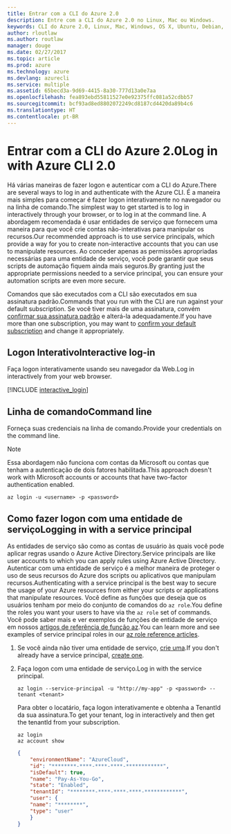 ```yaml
---
title: Entrar com a CLI do Azure 2.0
description: Entre com a CLI do Azure 2.0 no Linux, Mac ou Windows.
keywords: CLI do Azure 2.0, Linux, Mac, Windows, OS X, Ubuntu, Debian, CentOS, RHEL, SUSE, CoreOS, Docker, Windows, Python, PIP
author: rloutlaw
ms.author: routlaw
manager: douge
ms.date: 02/27/2017
ms.topic: article
ms.prod: azure
ms.technology: azure
ms.devlang: azurecli
ms.service: multiple
ms.assetid: 65becd3a-9d69-4415-8a30-777d13a0e7aa
ms.openlocfilehash: fea893ebd55811527e0e92375ffc081a52cdbb57
ms.sourcegitcommit: bcf93ad8ed8802072249cd8187cd4420da89b4c6
ms.translationtype: HT
ms.contentlocale: pt-BR
---
```

# <a name="log-in-with-azure-cli-20"></a><span data-ttu-id="7c921-104">Entrar com a CLI do Azure 2.0</span><span class="sxs-lookup"><span data-stu-id="7c921-104">Log in with Azure CLI 2.0</span></span>

<span data-ttu-id="7c921-105">Há várias maneiras de fazer logon e autenticar com a CLI do Azure.</span><span class="sxs-lookup"><span data-stu-id="7c921-105">There are several ways to log in and authenticate with the Azure CLI.</span></span> <span data-ttu-id="7c921-106">É a maneira mais simples para começar é fazer logon interativamente no navegador ou na linha de comando.</span><span class="sxs-lookup"><span data-stu-id="7c921-106">The simplest way to get started is to log in interactively through your browser, or to log in at the command line.</span></span> <span data-ttu-id="7c921-107">A abordagem recomendada é usar entidades de serviço que fornecem uma maneira para que você crie contas não-interativas para manipular os recursos.</span><span class="sxs-lookup"><span data-stu-id="7c921-107">Our recommended approach is to use service principals, which provide a way for you to create non-interactive accounts that you can use to manipulate resources.</span></span> <span data-ttu-id="7c921-108">Ao conceder apenas as permissões apropriadas necessárias para uma entidade de serviço, você pode garantir que seus scripts de automação fiquem ainda mais seguros.</span><span class="sxs-lookup"><span data-stu-id="7c921-108">By granting just the appropriate permissions needed to a service principal, you can ensure your automation scripts are even more secure.</span></span>

<span data-ttu-id="7c921-109">Comandos que são executados com a CLI são executados em sua assinatura padrão.</span><span class="sxs-lookup"><span data-stu-id="7c921-109">Commands that you run with the CLI are run against your default subscription.</span></span>  <span data-ttu-id="7c921-110">Se você tiver mais de uma assinatura, convém [confirmar sua assinatura padrão](manage-azure-subscriptions-azure-cli.md) e alterá-la adequadamente.</span><span class="sxs-lookup"><span data-stu-id="7c921-110">If you have more than one subscription, you may want to [confirm your default subscription](manage-azure-subscriptions-azure-cli.md) and change it appropriately.</span></span>

## <a name="interactive-log-in"></a><span data-ttu-id="7c921-111">Logon Interativo</span><span class="sxs-lookup"><span data-stu-id="7c921-111">Interactive log-in</span></span>

<span data-ttu-id="7c921-112">Faça logon interativamente usando seu navegador da Web.</span><span class="sxs-lookup"><span data-stu-id="7c921-112">Log in interactively from your web browser.</span></span>

[!INCLUDE [interactive_login](includes/interactive-login.md)]

## <a name="command-line"></a><span data-ttu-id="7c921-113">Linha de comando</span><span class="sxs-lookup"><span data-stu-id="7c921-113">Command line</span></span>

<span data-ttu-id="7c921-114">Forneça suas credenciais na linha de comando.</span><span class="sxs-lookup"><span data-stu-id="7c921-114">Provide your credentials on the command line.</span></span>

> [!Note]
> <span data-ttu-id="7c921-115">Essa abordagem não funciona com contas da Microsoft ou contas que tenham a autenticação de dois fatores habilitada.</span><span class="sxs-lookup"><span data-stu-id="7c921-115">This approach doesn't work with Microsoft accounts or accounts that have two-factor authentication enabled.</span></span>

```azurecli
az login -u <username> -p <password>
```

## <a name="logging-in-with-a-service-principal"></a><span data-ttu-id="7c921-116">Como fazer logon com uma entidade de serviço</span><span class="sxs-lookup"><span data-stu-id="7c921-116">Logging in with a service principal</span></span>

<span data-ttu-id="7c921-117">As entidades de serviço são como as contas de usuário às quais você pode aplicar regras usando o Azure Active Directory.</span><span class="sxs-lookup"><span data-stu-id="7c921-117">Service principals are like user accounts to which you can apply rules using Azure Active Directory.</span></span>
<span data-ttu-id="7c921-118">Autenticar com uma entidade de serviço é a melhor maneira de proteger o uso de seus recursos do Azure dos scripts ou aplicativos que manipulam recursos.</span><span class="sxs-lookup"><span data-stu-id="7c921-118">Authenticating with a service principal is the best way to secure the usage of your Azure resources from either your scripts or applications that manipulate resources.</span></span>
<span data-ttu-id="7c921-119">Você define as funções que deseja que os usuários tenham por meio do conjunto de comandos do `az role`.</span><span class="sxs-lookup"><span data-stu-id="7c921-119">You define the roles you want your users to have via the `az role` set of commands.</span></span>
<span data-ttu-id="7c921-120">Você pode saber mais e ver exemplos de funções de entidade de serviço em nossos [artigos de referência de função az](https://docs.microsoft.com/cli/azure/role.md).</span><span class="sxs-lookup"><span data-stu-id="7c921-120">You can learn more and see examples of service principal roles in our [az role reference articles](https://docs.microsoft.com/cli/azure/role.md).</span></span>

1. <span data-ttu-id="7c921-121">Se você ainda não tiver uma entidade de serviço, [crie uma](create-an-azure-service-principal-azure-cli.md).</span><span class="sxs-lookup"><span data-stu-id="7c921-121">If you don't already have a service principal, [create one](create-an-azure-service-principal-azure-cli.md).</span></span>

1. <span data-ttu-id="7c921-122">Faça logon com uma entidade de serviço.</span><span class="sxs-lookup"><span data-stu-id="7c921-122">Log in with the service principal.</span></span>

   ```azurecli
   az login --service-principal -u "http://my-app" -p <password> --tenant <tenant>
   ```

   <span data-ttu-id="7c921-123">Para obter o locatário, faça logon interativamente e obtenha a TenantId da sua assinatura.</span><span class="sxs-lookup"><span data-stu-id="7c921-123">To get your tenant, log in interactively and then get the tenantId from your subscription.</span></span>

   ```azurecli
   az login
   az account show
   ```

   ```json
   {
       "environmentName": "AzureCloud",
       "id": "********-****-****-****-************",
       "isDefault": true,
       "name": "Pay-As-You-Go",
       "state": "Enabled",
       "tenantId": "********-****-****-****-************",
       "user": {
       "name": "********",
       "type": "user"
       }
   }
   ```